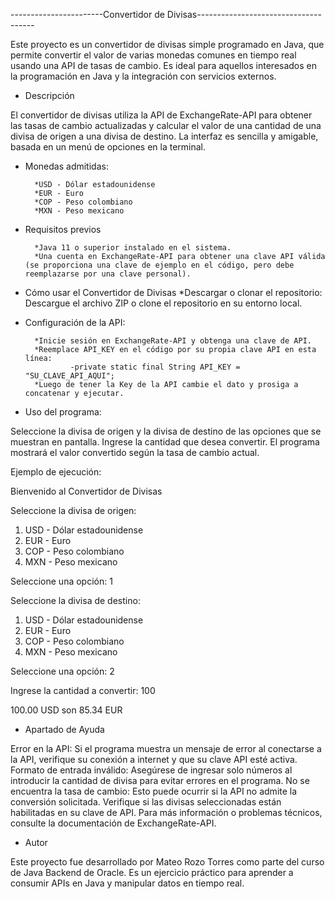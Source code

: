 -----------------------Convertidor de Divisas-------------------------------------

Este proyecto es un convertidor de divisas simple programado en Java, que permite convertir el valor de varias monedas comunes en tiempo real usando una API de tasas de cambio. 
Es ideal para aquellos interesados en la programación en Java y la integración con servicios externos.

+ Descripción

El convertidor de divisas utiliza la API de ExchangeRate-API para obtener las tasas de cambio actualizadas y calcular el valor de una cantidad de una divisa de origen a una divisa de destino. 
La interfaz es sencilla y amigable, basada en un menú de opciones en la terminal.

+ Monedas admitidas:

        *USD - Dólar estadounidense
        *EUR - Euro
        *COP - Peso colombiano
        *MXN - Peso mexicano


+ Requisitos previos

        *Java 11 o superior instalado en el sistema.
        *Una cuenta en ExchangeRate-API para obtener una clave API válida (se proporciona una clave de ejemplo en el código, pero debe reemplazarse por una clave personal).

+ Cómo usar el Convertidor de Divisas
        *Descargar o clonar el repositorio: Descargue el archivo ZIP o clone el repositorio en su entorno local.

+ Configuración de la API:

        *Inicie sesión en ExchangeRate-API y obtenga una clave de API.
        *Reemplace API_KEY en el código por su propia clave API en esta línea:
                -private static final String API_KEY = "SU_CLAVE_API_AQUI";
        *Luego de tener la Key de la API cambie el dato y prosiga a concatenar y ejecutar.

+ Uso del programa:

Seleccione la divisa de origen y la divisa de destino de las opciones que se muestran en pantalla.
Ingrese la cantidad que desea convertir.
El programa mostrará el valor convertido según la tasa de cambio actual.

Ejemplo de ejecución:

Bienvenido al Convertidor de Divisas

Seleccione la divisa de origen:
1. USD - Dólar estadounidense
2. EUR - Euro
3. COP - Peso colombiano
4. MXN - Peso mexicano

Seleccione una opción: 1

Seleccione la divisa de destino:
1. USD - Dólar estadounidense
2. EUR - Euro
3. COP - Peso colombiano
4. MXN - Peso mexicano
   
Seleccione una opción: 2

Ingrese la cantidad a convertir: 100

100.00 USD son 85.34 EUR
   
+ Apartado de Ayuda

Error en la API: Si el programa muestra un mensaje de error al conectarse a la API, verifique su conexión a internet y que su clave API esté activa.
Formato de entrada inválido: Asegúrese de ingresar solo números al introducir la cantidad de divisa para evitar errores en el programa.
No se encuentra la tasa de cambio: Esto puede ocurrir si la API no admite la conversión solicitada. Verifique si las divisas seleccionadas están habilitadas en su clave de API.
Para más información o problemas técnicos, consulte la documentación de ExchangeRate-API.

+ Autor

Este proyecto fue desarrollado por Mateo Rozo Torres como parte del curso de Java Backend de Oracle. Es un ejercicio práctico para aprender a consumir APIs en Java y manipular datos en tiempo real.
